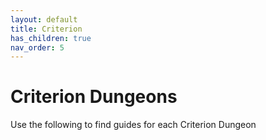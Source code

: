 ```yaml
---
layout: default
title: Criterion
has_children: true
nav_order: 5
---
```


# Criterion Dungeons

Use the following to find guides for each Criterion Dungeon